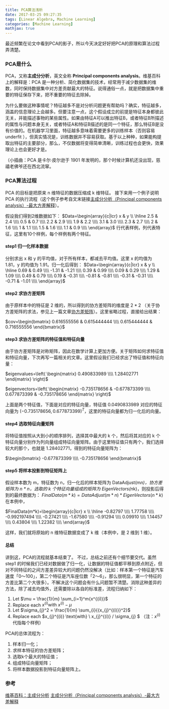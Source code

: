 ```yaml
---
title: PCA算法浅析
date: 2017-03-25 09:27:35
tags: [Linear Algebra, Machine Learning]
categories: [Machine Learning]
mathjax: true
---
```


最近频繁在论文中看到PCA的影子，所以今天决定好好把PCA的原理和算法过程弄清楚。

### PCA是什么
PCA，又称**主成分分析**，英文全称 **Principal components analysis**。维基百科上的解释是：PCA 是一种分析、简化数据集的技术，经常用于减少数据集的维数，同时保持数据集中对方差贡献最大的特征。说得通俗一点，就是把数据集中重要的特征保存下来，把不重要的特征去除掉。
<!--more-->
为什么要做这种事情呢？特征越多不是对分析问题更有帮助吗？确实，特征越多，涵盖的信息理论上会越多。但要注意一点，这个假设成立的前提是特征本身都彼此无关，并能描述事物的某些属性。如果由特征A可以推出特征B，或者特征B所描述的属性与问题本身无关，或者特征A和特征B描述的是同一个特征，那么特征B是没有价值的。在机器学习里面，特征越多意味着需要更多的训练样本（否则容易 underfit ），但真实情况是，训练数据并不容易获取。基于以上种种，如果能构提取出特征的主要部分，那么，不仅数据将变得简单清晰，训练过程也会更快，效果理论上也会更好才是。

（小插曲：PCA 是卡尔·皮尔逊于 1901 年发明的，那个时候计算机还没出现，慈禧老佛爷还在西北流窜。

### PCA算法过程
PCA 的目标是把原来 n 维特征的数据压缩成 k 维特征。
接下来用一个例子说明 PCA 的执行流程（这个例子参考自文末链接[主成分分析（Principal components analysis）-最大方差解释](http://www.cnblogs.com/jerrylead/archive/2011/04/18/2020209.html)）。

假设我们得到2维数据如下：
$Data=\begin{array}{c|lcr} x & y \\ \hline 2.5 & 2.4 \\\\ 0.5 & 0.7 \\\\ 2.2 & 2.9 \\\\ 1.9 & 2.2 \\\\ 3.1 & 3.0 \\\\ 2.3 & 2.7 \\\\ 2 & 1.6 \\\\ 1 & 1.1 \\\\ 1.5 & 1.6 \\\\ 1.1 & 0.9 \\\\  \end{array}$
行代表样例，列代表特征，这里有10个样例，每个样例有两个特征。

#### step1 归一化样本数据
分别求出 x 和 y 的平均值，对于所有样本，都减去平均值。这里 x 的均值为 1.81，y 的均值为 1.91。归一化后得到：
$Data=\begin{array}{c|lcr} x & y \\ \hline 0.69 & 0.49 \\\\ -1.31 & -1.21 \\\\ 0.39 & 0.99 \\\\ 0.09 & 0.29 \\\\ 1.29 & 1.09 \\\\ 0.49 & 0.79 \\\\ 0.19 & -0.31 \\\\ -0.81 & -0.81 \\\\ -0.31 & -0.31 \\\\ -0.71 & -1.01 \\\\  \end{array}$

#### step2 求协方差矩阵
由于原样本中的特征是 2 维的，所以得到的协方差矩阵的维度是 $2 * 2$ （关于协方差矩阵的求法，参见上一篇文章[协方差矩阵](https://jermmy.github.io/2017/03/19/2017-3-19-covariance-matrix/)）。这里省略过程，直接给出结果：

$cov=\begin{bmatrix} 0.616555556 & 0.615444444 \\\\ 0.615444444 & 0.716555556 \end{bmatrix}$

#### step3 求协方差矩阵的特征值和特征向量
由于协方差矩阵是对称矩阵，因此在数学计算上更加方便。关于矩阵如何求特征值和特征向量，下次再写一篇相关的文章。这里假设我们已经求出了特征值和特征向量：

$eigenvalues=\left( \begin{matrix} 0.490833989 \\\\ 1.28402771 \end{matrix} \right)$

$eigenvectors=\left( \begin{matrix} -0.735178656 & -0.677873399 \\\\ 0.677873399 & -0.735178656 \end{matrix} \right)$

上面是两个特征值，下面是对应的特征向量，特征值 0.0490833989 对应的特征向量为 $(-0.735178656, 0.677873399)^T$，这里的特征向量都为归一化后的向量。

#### step4 选取特征向量矩阵
将特征值按照从大到小的顺序排列，选择其中最大的 k 个，然后将其对应的 k 个特征向量分别作为列向量组成特征向量矩阵。由于这里特征值只有两个，我们选择较大的那个，也就是 1.28402771，得到的特征向量矩阵为：

$\begin{bmatrix}  -0.677873399 \\\\ -0.735178656 \end{bmatrix}$

#### step5  将样本投影到特征矩阵上
假设样本数为 m，特征数为 n，归一化后的样本矩阵为 DataAdjust(m*n)，协方差矩阵为 n * n，选取的 k 个特征向量组成的矩阵为 EigenVectors(n*k)，则投影后得到的最终数据为：
$FinalData(m*k) = DataAdjust(m*n) * EigenVectors(n*k)$
在本例中，

$FinalData(m*k)=\begin{array}{c|lcr} x \\ \hline -0.82797 \\\\ 1.77758 \\\\ -0.992197494 \\\\ -0.27421 \\\\ -1.67580 \\\\ -0.91294 \\\\ 0.09910 \\\\ 1.14457 \\\\ 0.43804 \\\\ 1.22382 \\\\  \end{array}$

这样，我们就将原始的 n 维特征数据变成了 k 维（本例中，是 2 维到 1 维）。

#### 总结
讲到这，PCA的流程就基本结束了。
不过，总结之前还有个细节要交代。虽然 step1 的时候我们已经对数据做了归一化，让数据的特征值都平移到原点附近，但对不同特征的之间方差差异较大的问题仍然没解决（比如：样本第一个特征是汽车速度「0～100」，第二个特征是汽车座位数「2～6」，那么很明显，第一个特征的方差比第二个大很多）。不解决这个问题会有什么问题暂不清楚。消除这种差异的方法，除了减去均值外，还需要除以各自的标准差，流程归纳如下：

1. Let $\mu = \frac{1}{m} \sum_{i=1}^m{x^{(i)}}$
2. Replace each $x^{(i)} \text{with} \  x^{(i)}-\mu$
3. Let $\sigma_{j}^2 = \frac{1}{m} \sum_{i}{{x_{j}^{(i)}}^2}$
4. Replace each $x_{j}^{(i)} \text{with} \  x_{j}^{(i)} / \sigma_{j} $
（注：$x^{(i)}$ 代指每个样例）

PCA的总体流程为：
1. 样本归一化；
2. 求样本特征的协方差矩阵；
3. 选取k个最大的特征值；
4. 组成特征向量矩阵；
5. 将样本数据投影到特征向量矩阵上。


### 参考
[维基百科：主成分分析](https://zh.wikipedia.org/wiki/%E4%B8%BB%E6%88%90%E5%88%86%E5%88%86%E6%9E%90)
[主成分分析（Principal components analysis）-最大方差解释](http://www.cnblogs.com/jerrylead/archive/2011/04/18/2020209.html)





